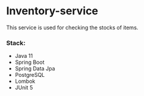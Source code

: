 # Inventory-service

This service is used for checking the stocks of items.

### Stack:
* Java 11
* Spring Boot
* Spring Data Jpa
* PostgreSQL
* Lombok
* JUnit 5
